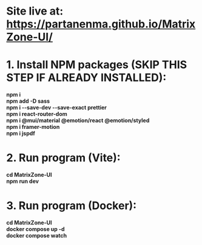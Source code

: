 # Site live at: https://partanenma.github.io/MatrixZone-UI/

# 1. Install NPM packages (SKIP THIS STEP IF ALREADY INSTALLED):

**npm i**  
**npm add -D sass**  
**npm i --save-dev --save-exact prettier**  
**npm i react-router-dom**  
**npm i @mui/material @emotion/react @emotion/styled**  
**npm i framer-motion**  
**npm i jspdf**

# 2. Run program (Vite):

**cd MatrixZone-UI**  
**npm run dev**

# 3. Run program (Docker):

**cd MatrixZone-UI**  
**docker compose up -d**  
**docker compose watch**
